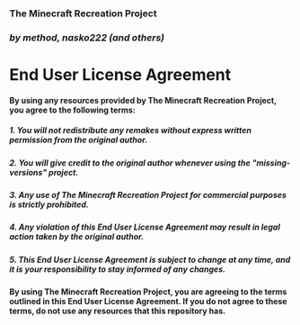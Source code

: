 ### **The Minecraft Recreation Project**
### *by method, nasko222 (and others)*



# End User License Agreement

#### By using any resources provided by The Minecraft Recreation Project, you agree to the following terms:

##### 1. You will not redistribute any remakes without express written permission from the original author.
##### 2. You will give credit to the original author whenever using the "missing-versions" project.
##### 3. Any use of The Minecraft Recreation Project for commercial purposes is strictly prohibited.
##### 4. Any violation of this End User License Agreement may result in legal action taken by the original author.
##### 5. This End User License Agreement is subject to change at any time, and it is your responsibility to stay informed of any changes.

#### By using The Minecraft Recreation Project, you are agreeing to the terms outlined in this End User License Agreement. If you do not agree to these terms, do not use any resources that this repository has.
